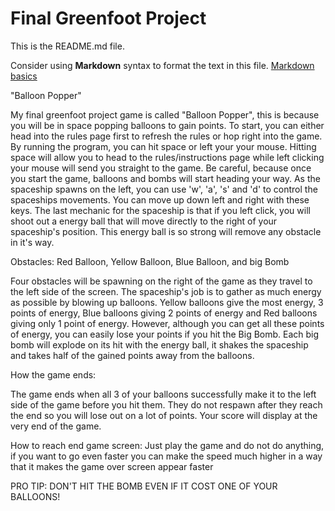 # Final Greenfoot Project
This is the README.md file.

Consider using **Markdown** syntax to format the text in this file. [Markdown basics](https://www.markdownguide.org/getting-started/)

"Balloon Popper"

My final greenfoot project game is called "Balloon Popper", this is because you  will be in space popping balloons to gain points. To 
start,  you can  either head into the rules page first to refresh the rules or hop right into the game. By running the program, 
you  can hit space or left  your your mouse. Hitting space will allow you to head to the rules/instructions page while left  clicking
your mouse will send  you straight to the game. Be careful, because once you start the game, balloons and bombs will start heading your
way. As the spaceship spawns on the  left, you can use 'w', 'a', 's' and 'd'  to control the spaceships movements. You can move up 
down left and right with these keys. The last  mechanic for the spaceship is that if you left click, you will shoot out a energy ball
that will move directly to the right of your spaceship's position. This energy ball is so strong will remove any obstacle  in it's way.

Obstacles: Red Balloon, Yellow Balloon, Blue Balloon, and big Bomb

Four obstacles will be spawning on the right of the game as they travel to the left side of the screen. The spaceship's job is to gather 
as much energy as possible by blowing up balloons. Yellow balloons give the most energy, 3 points of energy, Blue balloons giving 2 points
of energy and Red balloons giving only 1 point of energy. However, although you can get all these points of energy, you can easily lose 
your points if you hit the Big Bomb. Each big bomb will explode on its hit with the energy ball, it shakes the spaceship and takes 
half  of the gained points away from the balloons. 

How the game  ends:

The  game ends when  all  3 of  your balloons successfully make it to the left side of the game before  you hit them. They do not respawn
after they reach the end so  you  will lose out on a lot of points. Your score will  display at the very end of the game.

How to  reach end game screen: Just play the game  and do not do anything, if you want to go even faster you can make the speed much higher
in a way that it makes the game over screen appear faster

PRO TIP: DON'T HIT THE BOMB  EVEN IF IT  COST ONE OF YOUR BALLOONS!


